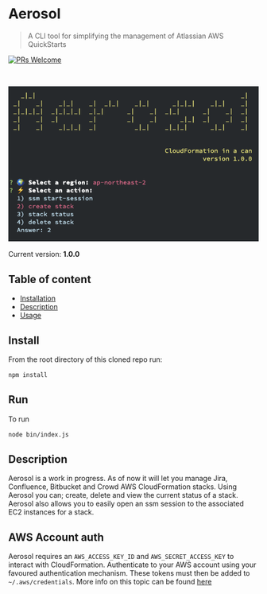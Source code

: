# Aerosol
> A CLI tool for simplifying the management of Atlassian AWS QuickStarts 
>
[![PRs Welcome](https://img.shields.io/badge/PRs-welcome-brightgreen.svg?style=flat-square)](contributing.md)

<br />
<p align="center">
  <img  src="documentation/images/aersol.png" />
</p>

Current version: **1.0.0**

## Table of content

 - [Installation](#install)
 - [Description](#description)
 - [Usage](#usage)

## Install
From the root directory of this cloned repo run:

```bash
npm install
```

## Run
To run

```bash
node bin/index.js
``` 

## Description
Aerosol is a work in progress. As of now it will let you manage Jira, Confluence, Bitbucket and Crowd AWS CloudFormation stacks. Using Aerosol you can; create, delete and view the current status of a stack. Aerosol also allows you to easily open an ssm session to the associated EC2 instances for a stack.

## AWS Account auth
Aerosol requires an `AWS_ACCESS_KEY_ID` and `AWS_SECRET_ACCESS_KEY` to interact with CloudFormation. Authenticate to your AWS account using your favoured authentication mechanism. These tokens must then be added to `~/.aws/credentials`. More info on this topic can be found [here](https://docs.aws.amazon.com/cli/latest/userguide/cli-configure-files.html)
